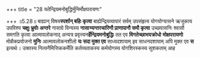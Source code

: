 +++
title = "28 यतेन्द्रियमनोबुद्धिर्मुनिर्मोक्षपरायणः"

+++
॥5.28॥ बाह्यान् विषय**स्पर्शान् बहिः कृत्वा** बाह्येन्द्रियव्यापारं
सर्वम् उपसंहृत्य योगयोग्यासने ऋजुकाय उपविश्य **चक्षुः भ्रुवोः अन्तरे**
नासाग्रे विन्यस्य **नासाभ्यन्तरचारिणौ प्राणापानौ समौ कृत्वा** उच्छवासनिः
श्वासौ समगति कृत्वा आत्मावलोकनाद् अन्यत्र
प्रवृत्त्यन**र्हेन्द्रियमनोबुद्धिः** तत एव **विगतेच्छाभयक्रोधो**
**मोक्षपरायणो** मोक्षैकप्रयोजनो **मुनिः** आत्मावलोकनशीलो **यः सदा मुक्त
एव** साध्यदशायाम् इव साधनदशायाम् अपि मुक्त एव **स** इत्यर्थः। उक्तस्य
नित्यनैमित्तिककर्मेति कर्तव्यताकस्य कर्मयोगस्य योगशिरस्कस्य सुशकताम् आह
